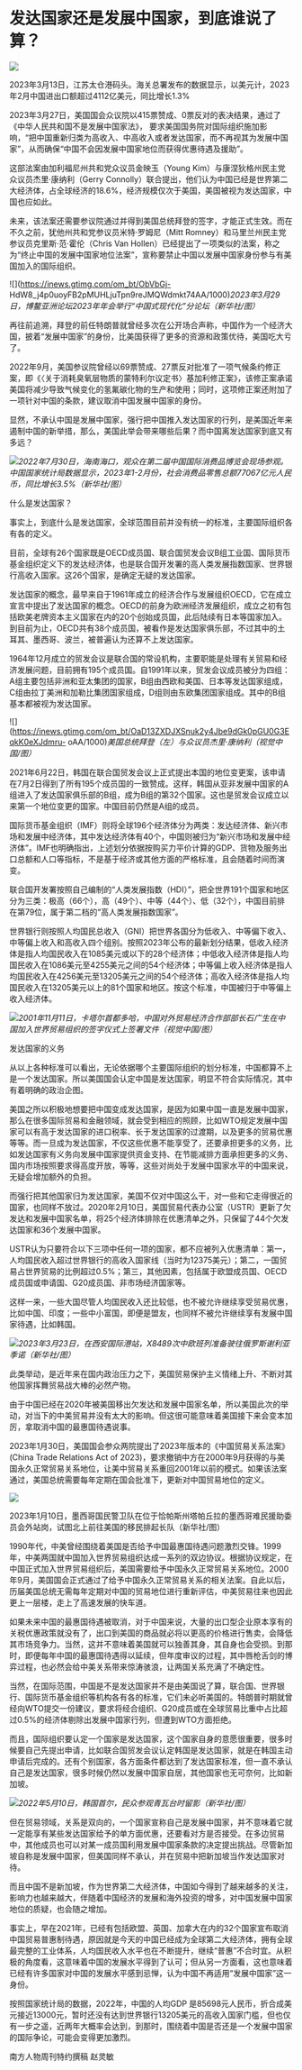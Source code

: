 # 发达国家还是发展中国家，到底谁说了算？

![](https://inews.gtimg.com/om_bt/OGsLPk76HAFNif51lHk4wfy8KchxFHNtXH8XH6atQqTrUAA/1000)

2023年3月13日，江苏太仓港码头。海关总署发布的数据显示，以美元计，2023年2月中国进出口额超过4112亿美元，同比增长1.3%

2023年3月27日，美国国会众议院以415票赞成、0票反对的表决结果，通过了《中华人民共和国不是发展中国家法》，
要求美国国务院对国际组织施加影响，“把中国重新归类为高收入、中高收入或者发达国家，而不再视其为发展中国家”，从而确保“中国不会因发展中国家地位而获得优惠待遇及援助”。

这部法案由加利福尼州共和党众议员金映玉（Young Kim）与康涅狄格州民主党众议员杰里·康纳利（Gerry
Connolly）联合提出，他们认为中国已经是世界第二大经济体，占全球经济的18.6%，经济规模仅次于美国，美国被视为发达国家，中国也应如此。

未来，该法案还需要参议院通过并得到美国总统拜登的签字，才能正式生效。而在不久之前，犹他州共和党参议员米特·罗姆尼（Mitt
Romney）和马里兰州民主党参议员克里斯·范·霍伦（Chris Van
Hollen）已经提出了一项类似的法案，称之为“终止中国的发展中国家地位法案”，宣称要禁止中国以发展中国家身份参与有美国加入的国际组织。

![](https://inews.gtimg.com/om_bt/ObVbGj-
HdW8_j4p0uoyFB2pMUHLjuTpn9reJMQWdmkt74AA/1000)_2023年3月29日，博鳌亚洲论坛2023年年会举行“中国式现代化”分论坛（新华社/图）_

再往前追溯，拜登的前任特朗普就曾经多次在公开场合声称，中国作为一个经济大国，披着“发展中国家”的身份，比美国获得了更多的资源和政策优待，美国吃大亏了。

2022年9月，美国参议院曾经以69票赞成、27票反对批准了一项气候条约修正案，即《〈关于消耗臭氧层物质的蒙特利尔议定书〉基加利修正案》，该修正案承诺美国将减少导致气候变化的氢氟碳化物的生产和使用；同时，这项修正案还附加了一项针对中国的条款，建议取消中国发展中国家的身份。

显然，不承认中国是发展中国家，强行把中国推入发达国家的行列，是美国近年来遏制中国的新举措，那么，美国此举会带来哪些后果？而中国离发达国家到底又有多远？

![](https://inews.gtimg.com/om_bt/OqXelvIIbIwDa6REs38EhEvtAvQCQAwFlU7Bxx2wielg8AA/1000)_2022年7月30日，海南海口，观众在第二届中国国际消费品博览会现场参观。中国国家统计局数据显示，2023年1-2月份，社会消费品零售总额77067亿元人民币，同比增长3.5%（新华社/图）_

什么是发达国家？

事实上，到底什么是发达国家，全球范围目前并没有统一的标准，主要国际组织各有各的定义。

目前，全球有26个国家既是OECD成员国、联合国贸发会议B组工业国、国际货币基金组织定义下的发达经济体，也是联合国开发署的高人类发展指数国家、世界银行高收入国家。这26个国家，是确定无疑的发达国家。

发达国家的概念，最早来自于1961年成立的经济合作与发展组织OECD，它在成立宣言中提出了发达国家的概念。OECD的前身为欧洲经济发展组织，成立之初有包括欧美老牌资本主义国家在内的20个创始成员国，此后陆续有日本等国家加入。到目前为止，OECD共有38个成员国，被看作是发达国家俱乐部，不过其中的土耳其、墨西哥、波兰，被普遍认为还算不上发达国家。

1964年12月成立的贸发会议是联合国的常设机构，主要职能是处理有关贸易和经济发展问题，目前拥有195个成员国。自1991年以来，贸发会议成员被分为四组：A组主要包括非洲和亚太集团的国家，B组由西欧和美国、日本等发达国家组成，C组由拉丁美洲和加勒比集团国家组成，D组则由东欧集团国家组成。其中的B组基本都被视为发达国家。

![](https://inews.gtimg.com/om_bt/OaD13ZXDJXSnuk2y4Jbe9dGk0pGU0G3EqkK0eXJdmru-
oAA/1000)_美国总统拜登（左）与众议员杰里·康纳利（视觉中国/图）_

2021年6月22日，韩国在联合国贸发会议上正式提出本国的地位变更案，该申请在7月2日得到了所有195个成员国的一致赞成。这样，韩国从亚非发展中国家的A组进入了发达国家俱乐部的B组，成为B组的第32个国家。这也是贸发会议成立以来第一个地位变更的国家。中国目前仍然是A组的成员。

国际货币基金组织（IMF）则将全球196个经济体分为两类：发达经济体、新兴市场和发展中经济体，其中发达经济体有40个，中国则被归为“新兴市场和发展中经济体”。IMF也明确指出，上述划分依据按购买力平价计算的GDP、货物及服务出口总额和人口等指标，不是基于经济或其他方面的严格标准，且会随着时间而演变。

联合国开发署按照自己编制的“人类发展指数（HDI）”，把全世界191个国家和地区分为三类：极高（66个），高（49个）、中等（44个）、低（32个），中国目前排在第79位，属于第二档的“高人类发展指数国家”。

世界银行则按照人均国民总收入（GNI）把世界各国分为低收入、中等偏下收入、中等偏上收入和高收入四个组别。按照2023年公布的最新划分结果，低收入经济体是指人均国民收入在1085美元或以下的28个经济体；中低收入经济体是指人均国民收入在1086美元至4255美元之间的54个经济体；中等偏上收入经济体是指人均国民收入在4256美元至13205美元之间的54个经济体；高收入经济体是指人均国民收入在13205美元以上的81个国家和地区。按这个标准，中国被归于中等偏上收入经济体。

![](https://inews.gtimg.com/om_bt/O0WlwydaFaeCzX2GRP1lfxzEzPgjCRCb9cstVEA6r3shwAA/1000)_2001年11月11日，卡塔尔首都多哈，中国对外贸易经济合作部部长石广生在中国加入世界贸易组织的签字仪式上签署文件（视觉中国/图）_

发达国家的义务

从以上各种标准可以看出，无论依据哪个主要国际组织的划分标准，中国都算不上是一个发达国家。所以美国国会认定中国是发达国家，明显不符合实际情况，其中有着明确的政治企图。

美国之所以积极地想要把中国变成发达国家，是因为如果中国一直是发展中国家，那么在很多国际贸易和金融领域，就会受到相应的照顾，比如WTO规定发展中国家可以有高于发达国家的进口税率、长于发达国家的过渡期，以及更多的贸易优惠等等。而一旦成为发达国家，不仅这些优惠不能享受了，还要承担更多的义务，比如发达国家有义务向发展中国家提供资金支持、在节能减排方面承担更多的义务、国内市场按照要求得高度开放，等等，这些对尚处于发展中国家水平的中国来说，无疑会增加额外的负担。

而强行把其他国家归为发达国家，美国不仅对中国这么干，对一些和它走得很近的国家，也同样不放过。2020年2月10日，美国贸易代表办公室（USTR）更新了欠发达和发展中国家名单，将25个经济体排除在优惠清单之外，只保留了44个欠发达国家和36个发展中国家。

USTR认为只要符合以下三项中任何一项的国家，都不应被列入优惠清单：第一，人均国民收入超过世界银行的高收入国家线（当时为12375美元）；第二，一国贸易占世界贸易的比例超过0.5%；第三，其他因素，包括属于欧盟成员国、OECD成员国或申请国、G20成员国、非市场经济国家等。

这样一来，一些大国尽管人均国民收入还比较低，也不被允许继续享受贸易优惠，比如中国、印度；一些中小富国，即便是盟友，也同样不被允许继续享有发展中国家待遇，比如韩国。

![](https://inews.gtimg.com/om_bt/O_JZSVLTFOq6uQlJODiVH8UlO1zlpaDrDhss9UIZ2_z9AAA/1000)_2023年3月23日，在西安国际港站，X8489次中欧班列准备驶往俄罗斯谢利亚季诺（新华社/图）_

此类举动，是近年来在国内政治压力之下，美国贸易保护主义情绪上升、不断对其他国家挥舞贸易战大棒的必然产物。

由于中国已经在2020年被美国移出欠发达和发展中国家名单，所以美国此次的举动，对当下的中美贸易并没有太大的影响。但这很可能意味着美国接下来会变本加厉，拿取消中国的最惠国待遇说事。

2023年1月30日，美国国会参众两院提出了2023年版本的《中国贸易关系法案》(China Trade Relations Act of
2023)，要求撤销中方在2000年9月获得的与美国永久正常贸易关系地位，让美中贸易关系重回2001年以前的模式。如果该法案通过，美国总统需要每年定期在国会批准下，更新对中国贸易地位的定义。

![](https://inews.gtimg.com/om_bt/OqKa5znplRAsTR4BFSfTKxoqzAfvFWkBMH3KETEmxtdu4AA/1000)

2023年1月10日，墨西哥国民警卫队在位于恰帕斯州塔帕丘拉的墨西哥难民援助委员会外站岗，试图北上前往美国的移民排起长队（新华社/图）

1990年代，中美曾经围绕着美国是否给予中国最惠国待遇问题激烈交锋。1999年，中美两国就中国加入世界贸易组织达成一系列的双边协议。根据协议规定，在中国正式加入世界贸易组织后，美国需要给予中国永久正常贸易关系地位。2000年9月，美国国会正式通过了给予中国永久正常贸易关系的相关法案。自此以后，历届美国总统无需每年定期对中国的贸易地位进行重新评估，中美贸易往来也因此更上一层楼，走上了高速发展的快车道。

如果未来中国的最惠国待遇被取消，对于中国来说，大量的出口型企业原本享有的关税优惠政策就没有了，出口到美国的商品就必将以更高的价格进行售卖，会降低其市场竞争力。当然，这并不意味着美国就可以独善其身，其自身也会受损。到那时，即便每年中国的最惠国待遇得以延续，但年度审议的过程，其中唇枪舌剑的博弈过程，也必然会给中美关系带来惊涛骇浪，让两国关系充满了不确定性。

当然，在国际范围，中国是不是发达国家并不是由美国说了算，联合国、世界银行、国际货币基金组织等机构各有各的标准，它们未必听美国的。特朗普时期就曾经向WTO提交一份建议，要求将经合组织、G20成员或在全球贸易比重中占比超过0.5%的经济体剔除出发展中国家行列，但遭到WTO方面拒绝。

而且，国际组织要认定一个国家是发达国家，这个国家自身的意愿很重要，很多时候要自己先提出申请，比如联合国贸发会议认定韩国是发达国家，就是在韩国主动申请后完成的。还有个别国家，各方面条件都达到了发达国家标准，但一直不承认自己是发达国家，很多时候仍然以发展中国家自居，其他国家也无可奈何，比如新加坡。

![](https://inews.gtimg.com/om_bt/OoYiL0vrwFyaYwzC3LCT6xtmIwyjx4EDkVfnkABcvmaAQAA/1000)_2022年5月10日，韩国首尔，民众参观青瓦台时留影（新华社/图）_

但在贸易领域，关系是双向的，一个国家宣称自己是发展中国家，并不意味着它就一定能享有某些发达国家给予的单方面优惠，还要看对方是否接受。在多边贸易中，其他成员也可以对某一成员国利用发展中国家条款的决定提出挑战。尽管新加坡自称是发展中国家，但美国同样不承认，并在贸易中把新加坡当作发达国家对待。

而且中国不是新加坡，作为世界第二大经济体，中国如今得到了越来越多的关注，影响力也越来越大，伴随着中国经济的发展和海外投资的增多，对中国发展中国家地位的质疑，也会随之增加。

事实上，早在2021年，已经有包括欧盟、英国、加拿大在内的32个国家宣布取消中国贸易普惠制待遇，原因就是今天的中国已经成为全球第二大经济体，拥有全球最完整的工业体系，人均国民收入水平也在不断提升，继续“普惠”不合时宜。从积极的角度看，这意味着中国的发展水平得到了认可；但从另一方面看，这也意味着已经有许多国家对中国的发展水平感到忌惮，认为中国不再适用“发展中国家”这一身份。

按照国家统计局的数据，2022年，中国的人均GDP
是85698元人民币，折合成美元接近13000元，暂时还没有达到世界银行13205美元的高收入国家门槛，但也仅有一步之遥，近两年大概率会达到，到那时，围绕着中国是否还是一个发展中国家的国际争论，可能会变得更加激烈。

南方人物周刊特约撰稿 赵灵敏

